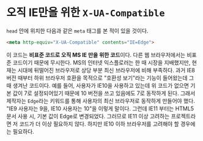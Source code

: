 # 오직 IE만을 위한 `X-UA-Compatible`

`head` 안에 위치한 다음과 같은 `meta` 태그를 본 적이 있을 것이다.

```html
<meta http-equiv="X-UA-Compatible" contents="IE=Edge">
```

이 코드는 **비표준 코드로 오직 MS IE 만을 위한 코드**이다. 다른 웹 브라우저에서는 비표준 코드이기 때문에 무시한다. MS의 인터넷 익스플로러는 한 때 시장을 지배했지만, 현재는 시대에 뒤떨어진 브라우저로 상당 부분 최신 브라우저에 비해 부족하다. 과거 IE8 버전 때부터 하위 브라우저 호환을 목적으로 "호환성 보기"라는 기능이 들어왔는데 그 때 생겨난 코드이다. 예를 들어, 사용자가 IE10을 사용하고 있는데 위 코드가 없으면 기본 값이 7로 설정되어있기 때문에 10 버전을 쓰고 있음에도 7로 동작하게 된다. 그래서 제작자는 `Edge`라는 키워드를 통해 사용자의 최신 브라우저로 동작하게 만들어야 했다. "IE9 사용자는 9을, IE10 사용자는 10"을 이렇게 말이다. 그런데 IE11 부터는 HTML5 문서 사용 시, 기본 값이 Edge로 변경되었다. 그러므로 IE11 이상 고려하는 프로젝트라면 저 코드가 더 이상 필요하지 않다. 하지만 IE10 이하 브라우저를 고려해야 할 경우에는 필요하다.